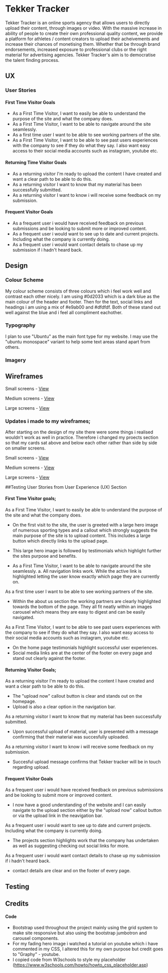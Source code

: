 # Tekker Tracker
Tekker Tracker is an online sports agency that allows users to directly upload their content, through images or video.
With the massive increase in ability of people to create their own professional quality content, we provide a platform for athletes / content creators 
to upload their acheivements and increase their chances of monetising them. Whether that be through brand endorsements, increased exposure to professional 
clubs or the right material for advertising agencies. Tekker Tracker's aim is to democratise the talent finding process.


## UX
### User Stories

#### First Time Visitor Goals
- As a First Time Visitor, I want to easily be able to understand the purpose of the site and what the company does.
- As a First Time Visitor, I want to be able to navigate around the site seamlessly.
- As a first time user I want to be able to see working partners of the site.
- As a First Time Visitor, I want to be able to see past users experiences with the company to see if they do what they say.
 I also want easy access to their social media accounts such as instagram, youtube etc.

#### Returning Time Visitor Goals
- As a returning visitor I'm ready to upload the content I have created and want a clear path to be able to do this.
- As a returning visitor I want to know that my material has been successfully submitted.
- As a returning visitor I want to know i will receive some feedback on my submission. 

#### Frequent  Visitor Goals
- As a frequent user i would have received feedback on previous submissions and be looking to submit more or improved content. 
- As a frequent user i would want to see up to date and current projects. Including what the company is currently doing. 
- As a frequent user i would want contact details to chase up my submission if i hadn't heard back. 

## Design

### Colour Scheme
My colour scheme consists of three colours which i feel work well and contrast each other nicely. 
I am using #0d2033 which is a dark blue as the main colour of the header and footer.
Then for the text, social links and headings i am using a mix of #e9ab00 and #dfdfdf.
Both of these stand out well against the blue and i feel all compliment eachother. 

### Typography
I plan to use "Ubuntu" as the main font type for my website. I may use the "ubuntu monospace" variant
to help some text areas stand apart from others. 

### Imagery 

## Wireframes

Small screens - [View](assets/wireframes/ms1-small-original.pdf)

Medium screens - [View](assets/wireframes/ms1-medium-original.pdf)

Large screens - [View](assets/wireframes/ms1-large-original.pdf)

### Updates i made to my wireframes;
After starting on the design of my site there were some things i realised wouldn't work as well in practice. 
Therefore i changed my proects section so that my cards sat above and below each other rather than side by side
on smaller screens.

Small screens - [View](assets/wireframes/ms1-small-updated.pdf)

Medium screens - [View](assets/wireframes/ms1-medium-updated.pdf)

Large screens - [View](assets/wireframes/ms1-large-updated.pdf)

##Testing User Stories from User Experience (UX) Section

#### First Time Visitor goals;
 As a First Time Visitor, I want to easily be able to understand the purpose of the site and what the company does.

  - On the first visit to the site, the user is greeted with a large hero image of numerous sporting types and a callout which strongly 
 suggests the main purpose of the site is to upload content. This includes a large button which directly links to the upload page.

  - This large hero image is followed by testimonials which highlight further the sites purpose and benefits. 

- As a First Time Visitor, I want to be able to navigate around the site seamlessly.
  a. All navigation links work. While the active link is highlighted letting the user know exactly which page they are currently on. 
 
As a first time user I want to be able to see working partners of the site.
  - Within the about us section the working partners are clearly highlighted towards the bottom of the page. They all fit 
  neatly within an images carousel which means they are easy to digest and can be easily navigated.  

As a First Time Visitor, I want to be able to see past users experiences with the company to see if they do what they say.
 I also want easy access to their social media accounts such as instagram, youtube etc.
   - On the home page testimonials highlight successful user experiences.
   - Social media links are at the center of the footer on every page and stand out clearly against the footer.

#### Returning Visitor Goals;
As a returning visitor I'm ready to upload the content I have created and want a clear path to be able to do this.
  - The "upload now" callout button is clear and stands out on the homepage.
  - Upload is also a clear option in the navigation bar. 

As a returning visitor I want to know that my material has been successfully submitted.
  - Upon successful upload of material, user is presented with a message confirming that their material was succesfully uploaded.

As a returning visitor I want to know i will receive some feedback on my submission.
  - Succesful upload message confirms that Tekker tracker will be in touch regarding upload.

#### Frequent  Visitor Goals
As a frequent user i would have received feedback on previous submissions and be looking to submit more or improved content.
  - I now have a good understanding of the website and I can easily navigate to the upload section either by the "upload now" 
  callout button or via the upload link in the neavigation bar.

As a frequent user i would want to see up to date and current projects. Including what the company is currently doing.
 - The projects section highlights work that the company has undertaken as well as suggesting checking out social links for more.

As a frequent user i would want contact details to chase up my submission if i hadn't heard back.
  - contact details are clear and on the footer of every page.    

## Testing

## Credits

#### Code

- Bootstrap used throughout the project mainly using the grid system to make site responsive but also 
using the bootstrap jumbotron and carousel components. 
- For my fading hero image i watched a tutorial on youtube which i have commented in my CSS, I altered this for my own purpose but credit goes to
"Graphy" -  youtube.
- I copied code from W3schools to style my placeholder (https://www.w3schools.com/howto/howto_css_placeholder.asp) 


